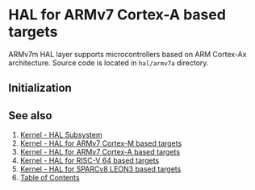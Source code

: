 # HAL for ARMv7 Cortex-A based targets

ARMv7m HAL layer supports microcontrollers based on ARM Cortex-Ax architecture. Source code is located in `hal/armv7a`
directory.

## Initialization

## See also

1. [Kernel - HAL Subsystem](README.md)
2. [Kernel - HAL for ARMv7 Cortex-M based targets](armv7m.md)
3. [Kernel - HAL for ARMv7 Cortex-A based targets](armv7a.md)
4. [Kernel - HAL for RISC-V 64 based targets](riscv64.md)
5. [Kernel - HAL for SPARCv8 LEON3 based targets](sparcv8leon3.md)
6. [Table of Contents](../../README.md)
